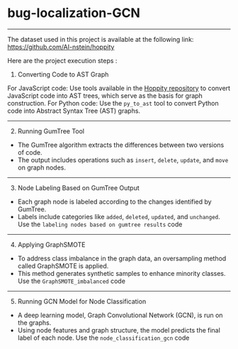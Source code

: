 ﻿# bug-localization-GCN



---
The dataset used in this project is available at the following link: https://github.com/AI-nstein/hoppity


Here are the project execution steps :

1. Converting Code to AST Graph

For JavaScript code:
  Use tools available in the [Hoppity repository](https://github.com/AI-nstein/hoppity) to convert JavaScript code into AST trees, which serve as the basis for graph construction.
For Python code:
  Use the `py_to_ast` tool to convert Python code into Abstract Syntax Tree (AST) graphs.

---

2. Running GumTree Tool

* The GumTree algorithm extracts the differences between two versions of code.
* The output includes operations such as `insert`, `delete`, `update`, and `move` on graph nodes.

---

 3. Node Labeling Based on GumTree Output

* Each graph node is labeled according to the changes identified by GumTree.
* Labels include categories like `added`, `deleted`, `updated`, and `unchanged`.
 Use the `labeling nodes based on gumtree results` code
---

 4. Applying GraphSMOTE

* To address class imbalance in the graph data, an oversampling method called GraphSMOTE is applied.
* This method generates synthetic samples to enhance minority classes.
Use the `GraphSMOTE_imbalanced` code
---

5. Running GCN Model for Node Classification

* A deep learning model, Graph Convolutional Network (GCN), is run on the graphs.
* Using node features and graph structure, the model predicts the final label of each node.
 Use the `node_classification_gcn` code

